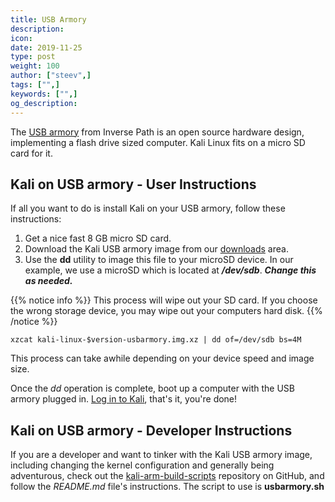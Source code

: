 ```yaml
---
title: USB Armory
description:
icon:
date: 2019-11-25
type: post
weight: 100
author: ["steev",]
tags: ["",]
keywords: ["",]
og_description:
---
```


The [USB armory](https://inversepath.com/usbarmory) from Inverse Path is an open source hardware design, implementing a flash drive sized computer. Kali Linux fits on a micro SD card for it.

## Kali on USB armory - User Instructions

If all you want to do is install Kali on your USB armory, follow these instructions:

1. Get a nice fast 8 GB micro SD card.
2. Download the Kali USB armory image from our [downloads](https://www.offensive-security.com/kali-linux-arm-images/) area.
3. Use the **dd** utility to image this file to your microSD device. In our example, we use a microSD which is located at **_/dev/sdb_**. **_Change this as needed._**

{{% notice info %}}
This process will wipe out your SD card. If you choose the wrong storage device, you may wipe out your computers hard disk.
{{% /notice %}}

```
xzcat kali-linux-$version-usbarmory.img.xz | dd of=/dev/sdb bs=4M
```

This process can take awhile depending on your device speed and image size.

Once the _dd_ operation is complete, boot up a computer with the USB armory plugged in. [Log in to Kali](/docs/introduction/default-credentials/), that's it, you're done!

## Kali on USB armory - Developer Instructions

If you are a developer and want to tinker with the Kali USB armory image, including changing the kernel configuration and generally being adventurous, check out the [kali-arm-build-scripts](https://gitlab.com/kalilinux/build-scripts/kali-arm) repository on GitHub, and follow the _README.md_ file's instructions. The script to use is **usbarmory.sh**
